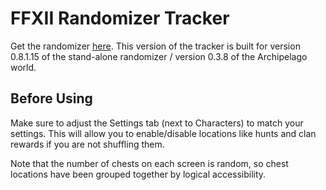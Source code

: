 # FFXII Randomizer Tracker

Get the randomizer [here](https://github.com/Bartz24/FFModdingWPF/blob/0.8/FF12Rando/bin/build/FF12RandomizerPreview.7z).  This version of the tracker is built for version 0.8.1.15 of the stand-alone randomizer / version 0.3.8 of the Archipelago world.

## Before Using

Make sure to adjust the Settings tab (next to Characters) to match your settings.  This will allow you to enable/disable locations like hunts and clan rewards if you are not shuffling them.

Note that the number of chests on each screen is random, so chest locations have been grouped together by logical accessibility.
